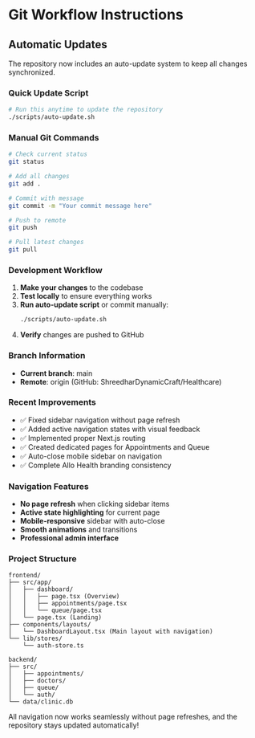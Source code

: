 # Git Workflow Instructions

## Automatic Updates

The repository now includes an auto-update system to keep all changes synchronized.

### Quick Update Script
```bash
# Run this anytime to update the repository
./scripts/auto-update.sh
```

### Manual Git Commands
```bash
# Check current status
git status

# Add all changes
git add .

# Commit with message
git commit -m "Your commit message here"

# Push to remote
git push

# Pull latest changes
git pull
```

### Development Workflow

1. **Make your changes** to the codebase
2. **Test locally** to ensure everything works
3. **Run auto-update script** or commit manually:
   ```bash
   ./scripts/auto-update.sh
   ```
4. **Verify** changes are pushed to GitHub

### Branch Information
- **Current branch**: main
- **Remote**: origin (GitHub: ShreedharDynamicCraft/Healthcare)

### Recent Improvements
- ✅ Fixed sidebar navigation without page refresh
- ✅ Added active navigation states with visual feedback
- ✅ Implemented proper Next.js routing
- ✅ Created dedicated pages for Appointments and Queue
- ✅ Auto-close mobile sidebar on navigation
- ✅ Complete Allo Health branding consistency

### Navigation Features
- **No page refresh** when clicking sidebar items
- **Active state highlighting** for current page
- **Mobile-responsive** sidebar with auto-close
- **Smooth animations** and transitions
- **Professional admin interface**

### Project Structure
```
frontend/
├── src/app/
│   ├── dashboard/
│   │   ├── page.tsx (Overview)
│   │   ├── appointments/page.tsx
│   │   └── queue/page.tsx
│   └── page.tsx (Landing)
├── components/layouts/
│   └── DashboardLayout.tsx (Main layout with navigation)
└── lib/stores/
    └── auth-store.ts

backend/
├── src/
│   ├── appointments/
│   ├── doctors/
│   ├── queue/
│   └── auth/
└── data/clinic.db
```

All navigation now works seamlessly without page refreshes, and the repository stays updated automatically!
